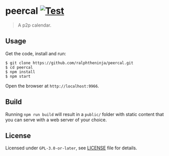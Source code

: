 # peercal [![Test](https://github.com/peercal/peercal/actions/workflows/test.yml/badge.svg)](https://github.com/peercal/peercal/actions/workflows/test.yml)

> A p2p calendar.

## Usage

Get the code, install and run:

```
$ git clone https://github.com/ralphtheninja/peercal.git
$ cd peercal
$ npm install
$ npm start
```

Open the browser at `http://localhost:9966`.

## Build

Running `npm run build` will result in a `public/` folder with static content that you can serve with a web server of your choice.

## License

Licensed under `GPL-3.0-or-later`, see [LICENSE](./LICENSE) file for details.

